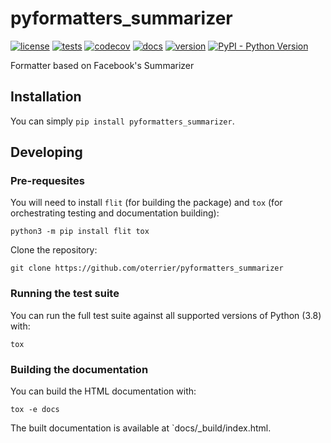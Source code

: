 # pyformatters_summarizer

[![license](https://img.shields.io/github/license/oterrier/pyformatters_summarizer)](https://github.com/oterrier/pyformatters_summarizer/blob/master/LICENSE)
[![tests](https://github.com/oterrier/pyformatters_summarizer/workflows/tests/badge.svg)](https://github.com/oterrier/pyformatters_summarizer/actions?query=workflow%3Atests)
[![codecov](https://img.shields.io/codecov/c/github/oterrier/pyformatters_summarizer)](https://codecov.io/gh/oterrier/pyformatters_summarizer)
[![docs](https://img.shields.io/readthedocs/pyformatters_summarizer)](https://pyformatters_summarizer.readthedocs.io)
[![version](https://img.shields.io/pypi/v/pyformatters_summarizer)](https://pypi.org/project/pyformatters_summarizer/)
[![PyPI - Python Version](https://img.shields.io/pypi/pyversions/pyformatters_summarizer)](https://pypi.org/project/pyformatters_summarizer/)

Formatter based on Facebook's Summarizer

## Installation

You can simply `pip install pyformatters_summarizer`.

## Developing

### Pre-requesites

You will need to install `flit` (for building the package) and `tox` (for orchestrating testing and documentation building):

```
python3 -m pip install flit tox
```

Clone the repository:

```
git clone https://github.com/oterrier/pyformatters_summarizer
```

### Running the test suite

You can run the full test suite against all supported versions of Python (3.8) with:

```
tox
```

### Building the documentation

You can build the HTML documentation with:

```
tox -e docs
```

The built documentation is available at `docs/_build/index.html.
